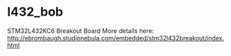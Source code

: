 # l432_bob
STM32L432KC6 Breakout Board
More details here: http://ebrombaugh.studionebula.com/embedded/stm32l432breakout/index.html
